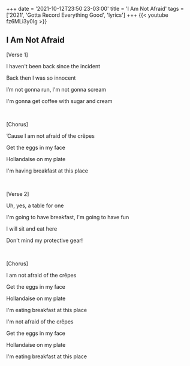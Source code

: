 +++
date = '2021-10-12T23:50:23-03:00'
title = 'I Am Not Afraid'
tags = ['2021', 'Gotta Record Everything Good', 'lyrics']
+++
{{< youtube fz6MLi3y0Ig >}}

## I Am Not Afraid

[Verse 1]

I haven't been back since the incident

Back then I was so innocent

I’m not gonna run, I'm not gonna scream

I'm gonna get coffee with sugar and cream

&nbsp;

[Chorus]

’Cause I am not afraid of the crêpes

Get the eggs in my face

Hollandaise on my plate

I'm having breakfast at this place

&nbsp;

[Verse 2]

Uh, yes, a table for one

I'm going to have breakfast, I'm going to have fun

I will sit and eat here

Don't mind my protective gear!

&nbsp;

[Chorus]

I am not afraid of the crêpes

Get the eggs in my face

Hollandaise on my plate

I'm eating breakfast at this place

I'm not afraid of the crêpes

Get the eggs in my face

Hollandaise on my plate

I'm eating breakfast at this place

